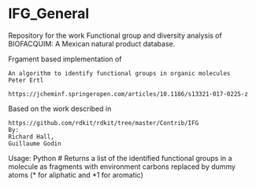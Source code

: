 # IFG_General
Repository for the work Functional group and diversity analysis of BIOFACQUIM: A Mexican natural product database.

Frgament based implementation of

    An algorithm to identify functional groups in organic molecules
    Peter Ertl

    https://jcheminf.springeropen.com/articles/10.1186/s13321-017-0225-z
    
Based on the work described in
    
    https://github.com/rdkit/rdkit/tree/master/Contrib/IFG
    By:
    Richard Hall,
    Guillaume Godin

Usage:
    Python
    # Returns a list of the identified functional groups in a molecule as fragments with environment carbons replaced by dummy atoms (* for aliphatic and *1 for aromatic)
    
    
    
